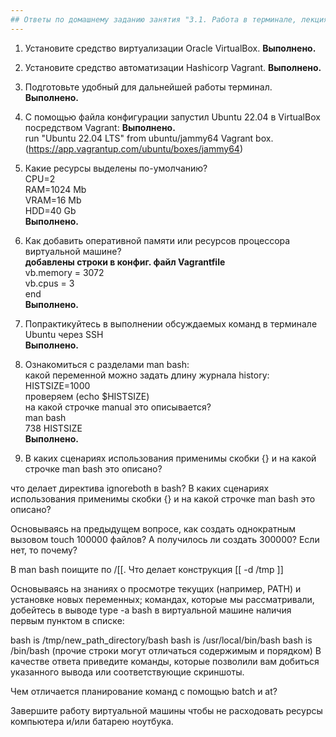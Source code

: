 ```yaml
---
## Ответы по домашнему заданию занятия "3.1. Работа в терминале, лекция 1" 
---
```


1. Установите средство виртуализации Oracle VirtualBox. <strong>Выполнено.</strong>  
2. Установите средство автоматизации Hashicorp Vagrant. <strong>Выполнено.</strong>  
3. Подготовьте удобный для дальнейшей работы терминал. <strong>Выполнено.</strong> 
4. С помощью файла конфигурации запустил Ubuntu 22.04 в VirtualBox посредством Vagrant:  <strong>Выполнено.</strong>  
run "Ubuntu 22.04 LTS"  from ubuntu/jammy64 Vagrant box. (https://app.vagrantup.com/ubuntu/boxes/jammy64)     
5. Какие ресурсы выделены по-умолчанию?    
CPU=2  
RAM=1024 Mb  
VRAM=16 Mb  
HDD=40 Gb   
<strong>Выполнено.</strong>  
6. Как добавить оперативной памяти или ресурсов процессора виртуальной машине?  
<strong>добавлены строки в конфиг. файл Vagrantfile</strong>   
  vb.memory = 3072  
  vb.cpus = 3  
end  
<strong>Выполнено.</strong>

7. Попрактикуйтесь в выполнении обсуждаемых команд в терминале Ubuntu через SSH  
<strong>Выполнено.</strong>  

8. Ознакомиться с разделами man bash:  
какой переменной можно задать длину журнала history: HISTSIZE=1000     
проверяем (echo $HISTSIZE)   
на какой строчке manual это описывается?    
man bash  
738        HISTSIZE     
<strong>Выполнено.</strong>  

9. В каких сценариях использования применимы скобки {} и на какой строчке man bash это описано?  




что делает директива ignoreboth в bash?
В каких сценариях использования применимы скобки {} и на какой строчке man bash это описано?

Основываясь на предыдущем вопросе, как создать однократным вызовом touch 100000 файлов? А получилось ли создать 300000? Если нет, то почему?

В man bash поищите по /\[\[. Что делает конструкция [[ -d /tmp ]]

Основываясь на знаниях о просмотре текущих (например, PATH) и установке новых переменных; командах, которые мы рассматривали, добейтесь в выводе type -a bash в виртуальной машине наличия первым пунктом в списке:

bash is /tmp/new_path_directory/bash
bash is /usr/local/bin/bash
bash is /bin/bash
(прочие строки могут отличаться содержимым и порядком) В качестве ответа приведите команды, которые позволили вам добиться указанного вывода или соответствующие скриншоты.

Чем отличается планирование команд с помощью batch и at?

Завершите работу виртуальной машины чтобы не расходовать ресурсы компьютера и/или батарею ноутбука.


